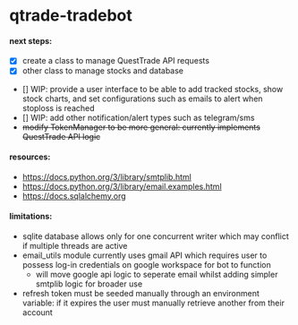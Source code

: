 # qtrade-tradebot


#### next steps:
- [x] create a class to manage QuestTrade API requests
- [x] other class to manage stocks and database
- [] WIP: provide a user interface to be able to add tracked stocks, show stock charts, and set configurations such as emails to alert when stoploss is reached
- [] WIP: add other notification/alert types such as telegram/sms
- ~~modify TokenManager to be more general: currently implements QuestTrade API logic~~



#### resources:
- https://docs.python.org/3/library/smtplib.html
- https://docs.python.org/3/library/email.examples.html
- https://docs.sqlalchemy.org


#### limitations:
- sqlite database allows only for one concurrent writer which may conflict if multiple threads are active
- email_utils module currently uses gmail API which requires user to possess log-in credentials on google workspace for bot to function
    - will move google api logic to seperate email whilst adding simpler smtplib logic for broader use
- refresh token must be seeded manually through an environment variable: if it expires the user must manually retrieve another from their account
